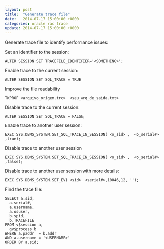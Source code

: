 ```yaml
---
layout: post
title:  "Generate trace file"
date:   2014-07-17 15:00:00 +0000
categories: oracle rac trace
update: 2014-07-17 15:00:00 +0000
---
```


Generate trace file to identify performance issues:  

Set an identifier to the session:

`ALTER SESSION SET TRACEFILE_IDENTIFIER='<SOMETHING>';`

Enable trace to the current session:

`ALTER SESSION SET SQL_TRACE = TRUE;`

Improve the file readability

`TKPROF <arquivo_origem.trc>  <seu_arq_de_saida.txt>`

Disable trace to the current session:

`ALTER SESSION SET SQL_TRACE = FALSE;`

Enable trace to another user session:

`EXEC SYS.DBMS_SYSTEM.SET_SQL_TRACE_IN_SESSION( <o_sid> ,  <o_serial#> ,true);`

Disable trace to another user session:

`EXEC SYS.DBMS_SYSTEM.SET_SQL_TRACE_IN_SESSION( <o_sid> ,  <o_serial#> ,false);`

Disable trace to another user session with more details:

`EXEC SYS.DBMS_SYSTEM.SET_EV( <sid>, <serial#>,10046,12, '');`

Find the trace file:

```
SELECT a.sid,  
  a.serial#,  
  a.username,  
  a.osuser,  
  b.spid,  
  b.TRACEFILE  
FROM v$session a,  
  gv$process b  
WHERE a.paddr  = b.addr  
AND a.username = '<USERNAME>'  
ORDER BY a.sid;  
```

